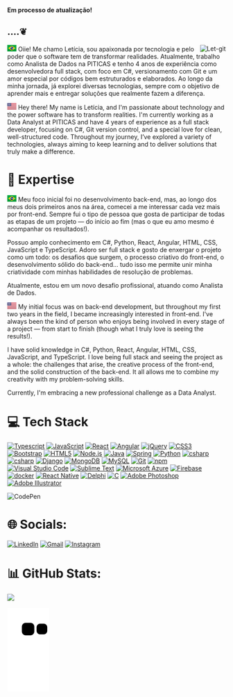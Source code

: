 <b>Em processo de atualização!</b>

## ....❦
<img align="right" alt="Let-git" src="https://i.picasion.com/pic92/ab04e9dd3160dfab0eedef0ae9ca055a.gif">

<img src='flags/BR.png?raw=true' width='21' height='15'> Oiie! Me chamo Letícia, sou apaixonada por tecnologia e pelo poder que o software tem de transformar realidades.
Atualmente, trabalho como Analista de Dados na PITICAS e tenho 4 anos de experiência como desenvolvedora full stack, com foco em C#, versionamento com Git e um amor especial por códigos bem estruturados e elaborados.
Ao longo da minha jornada, já explorei diversas tecnologias, sempre com o objetivo de aprender mais e entregar soluções que realmente fazem a diferença.

<img src='flags/US.png?raw=true' width='21' height='15'> Hey there! My name is Letícia, and I'm passionate about technology and the power software has to transform realities.
I'm currently working as a Data Analyst at PITICAS and have 4 years of experience as a full stack developer, focusing on C#, Git version control, and a special love for clean, well-structured code.
Throughout my journey, I’ve explored a variety of technologies, always aiming to keep learning and to deliver solutions that truly make a difference.

# 🚀 Expertise
<img src='flags/BR.png?raw=true' width='21' height='15'> Meu foco inicial foi no desenvolvimento back-end, mas, ao longo dos meus dois primeiros anos na área, comecei a me interessar cada vez mais por front-end. Sempre fui o tipo de pessoa que gosta de participar de todas as etapas de um projeto — do início ao fim (mas o que eu amo mesmo é acompanhar os resultados!).

Possuo amplo conhecimento em C#, Python, React, Angular, HTML, CSS, JavaScript e TypeScript.
Adoro ser full stack e gosto de enxergar o projeto como um todo: os desafios que surgem, o processo criativo do front-end, o desenvolvimento sólido do back-end... tudo isso me permite unir minha criatividade com minhas habilidades de resolução de problemas.

Atualmente, estou em um novo desafio profissional, atuando como Analista de Dados.

<img src='flags/US.png?raw=true' width='21' height='15'> My initial focus was on back-end development, but throughout my first two years in the field, I became increasingly interested in front-end. I've always been the kind of person who enjoys being involved in every stage of a project — from start to finish (though what I truly love is seeing the results!).

I have solid knowledge in C#, Python, React, Angular, HTML, CSS, JavaScript, and TypeScript.
I love being full stack and seeing the project as a whole: the challenges that arise, the creative process of the front-end, and the solid construction of the back-end. It all allows me to combine my creativity with my problem-solving skills.

Currently, I'm embracing a new professional challenge as a Data Analyst.
# 💻 Tech Stack

<a href="https://www.typescriptlang.org/" title="Typescript"><img src="https://github.com/get-icon/geticon/raw/master/icons/typescript-icon.svg" alt="Typescript" width="30px" height="40px"></a>
<a href="https://developer.mozilla.org/en-US/docs/Web/JavaScript" title="JavaScript"><img src="https://github.com/get-icon/geticon/raw/master/icons/javascript.svg" alt="JavaScript" width="30px" height="40px"></a>
<a href="https://reactjs.org/" title="React"><img src="https://github.com/get-icon/geticon/raw/master/icons/react.svg" alt="React" width="30px" height="40px"></a>
<a href="https://angular.io/" title="Angular"><img src="https://github.com/get-icon/geticon/raw/master/icons/angular-icon.svg" alt="Angular" width="30px" height="40px"></a>
<a href="https://jquery.com/" title="jQuery"><img src="https://github.com/get-icon/geticon/raw/master/icons/jquery-icon.svg" alt="jQuery" width="30px" height="40px"></a>
<a href="https://www.w3.org/TR/CSS/" title="CSS3"><img src="https://github.com/get-icon/geticon/raw/master/icons/css-3.svg" alt="CSS3" width="30px" height="40px"></a>
<a href="https://getbootstrap.com/" title="Bootstrap"><img src="https://github.com/get-icon/geticon/raw/master/icons/bootstrap.svg" alt="Bootstrap" width="30px" height="40px"></a>
<a href="https://www.w3.org/TR/html5/" title="HTML5"><img src="https://github.com/get-icon/geticon/raw/master/icons/html-5.svg" alt="HTML5" width="30px" height="40px"></a>
<a href="https://nodejs.org/" title="Node.js"><img src="https://github.com/get-icon/geticon/raw/master/icons/nodejs-icon.svg" alt="Node.js" width="30px" height="40px"></a>
<a href="https://www.java.com/" title="Java"><img src="https://github.com/get-icon/geticon/raw/master/icons/java.svg" alt="Java" width="30px" height="40px"></a>
<a href="https://spring.io/" title="Spring"><img src="https://github.com/get-icon/geticon/raw/master/icons/spring.svg" alt="Spring" width="30px" height="40px"></a>
<a href="https://www.python.org/" title="Python"><img src="https://github.com/get-icon/geticon/raw/master/icons/python.svg" alt="Python" width="30px" height="40px"></a>
<a href="https://learn.microsoft.com/pt-br/visualstudio/get-started/csharp/?view=vs-2022" title="csharp"><img src="https://cdn.jsdelivr.net/gh/devicons/devicon/icons/csharp/csharp-line.svg" alt="csharp" width="30px" height="40px"></a>
<a href="https://dotnet.microsoft.com/" title="csharp"><img src="https://cdn.jsdelivr.net/gh/devicons/devicon/icons/dotnetcore/dotnetcore-original.svg" alt="csharp" width="30px" height="40px"></a>
<a href="https://www.djangoproject.com/" title="Django"><img src="https://github.com/get-icon/geticon/raw/master/icons/django.svg" alt="Django" width="30px" height="40px"></a>
<a href="https://www.mongodb.org/" title="MongoDB"><img src="https://github.com/get-icon/geticon/raw/master/icons/mongodb-icon.svg" alt="MongoDB" width="30px" height="40px"></a>
<a href="https://dev.mysql.com/" title="MySQL"><img src="https://github.com/get-icon/geticon/raw/master/icons/mysql.svg" alt="MySQL" width="30px" height="40px"></a>
<a href="https://git-scm.com/" title="Git"><img src="https://github.com/get-icon/geticon/raw/master/icons/git-icon.svg" alt="Git" width="30px" height="40px"></a>
<a href="https://www.npmjs.com/" title="npm"><img src="https://github.com/get-icon/geticon/raw/master/icons/npm.svg" alt="npm" width="30px" height="40px"></a>
<a href="https://code.visualstudio.com/" title="Visual Studio Code"><img src="https://github.com/get-icon/geticon/raw/master/icons/visual-studio-code.svg" alt="Visual Studio Code" width="30px" height="40px"></a>
<a href="https://www.sublimetext.com/" title="Sublime Text"><img src="https://github.com/get-icon/geticon/raw/master/icons/sublime-text.svg" alt="Sublime Text" width="30px" height="40px"></a>
<a href="https://azure.microsoft.com/" title="Microsoft Azure"><img src="https://github.com/get-icon/geticon/raw/master/icons/azure-icon.svg" alt="Microsoft Azure" width="30px" height="40px"></a>
<a href="https://www.firebase.com/" title="Firebase"><img src="https://github.com/get-icon/geticon/raw/master/icons/firebase.svg" alt="Firebase" width="30px" height="40px"></a>
<a href="https://www.docker.com/" title="docker"><img src="https://github.com/get-icon/geticon/raw/master/icons/docker-icon.svg" alt="docker" width="30px" height="40px"></a>
<a href="https://reactnative.dev/" title="React Native"><img src="https://github.com/get-icon/geticon/raw/master/icons/react.svg" alt="React Native" width="30px" height="40px"></a>
<a href="https://www.embarcadero.com/products/delphi" title="Delphi"><img src="https://github.com/get-icon/geticon/raw/master/icons/delphi.svg" alt="Delphi" width="30px" height="40px"></a>
<a href="https://en.wikipedia.org/wiki/C_(programming_language)" title="C"><img src="https://github.com/get-icon/geticon/raw/master/icons/c.svg" alt="C" width="30px" height="40px"></a>
<a href="https://www.adobe.com/products/photoshop.html" title="Adobe Photoshop"><img src="https://github.com/get-icon/geticon/raw/master/icons/adobe-photoshop.svg" alt="Adobe Photoshop" width="30px" height="40px"></a>
<a href="https://www.adobe.com/products/illustrator.html" title="Adobe Illustrator"><img src="https://github.com/get-icon/geticon/raw/master/icons/adobe-illustrator.svg" alt="Adobe Illustrator" width="30px" height="40px"></a>

![CodePen](https://img.shields.io/badge/CodePen-white?style=for-the-badge&logo=codepen&logoColor=black)
  # 🌐 Socials:
 [![LinkedIn](https://img.shields.io/badge/linkedin-%230077B5.svg?style=for-the-badge&logo=linkedin&logoColor=white)](https://www.linkedin.com/in/leticiacugnier/)
 [![Gmail](https://img.shields.io/badge/Gmail-D14836?style=for-the-badge&logo=gmail&logoColor=white)](mailto:contato.leticiacugnier@gmail.com)
 [![Instagram](https://img.shields.io/badge/Instagram-%23E4405F.svg?style=for-the-badge&logo=Instagram&logoColor=white)](https://www.instagram.com/fumbling182)
 # 📊 GitHub Stats:
 <picture>
  <source
    srcset="https://github-readme-stats.vercel.app/api?username=LeticiaCugnier&rank_icon=github&show_icons=true&theme=dark"
    media="(prefers-color-scheme: dark)"
  />
   <img src="https://github-readme-stats.vercel.app/api?username=LeticiaCugnier&rank_icon=github&show_icons=true" />
 </picture>
 
![Snake animation](https://github.com/rafaballerini/rafaballerini/blob/output/github-contribution-grid-snake.svg)



